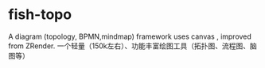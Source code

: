 # fish-topo
A diagram (topology, BPMN,mindmap) framework uses canvas , improved from ZRender. 一个轻量（150k左右）、功能丰富绘图工具（拓扑图、流程图、脑图等）
